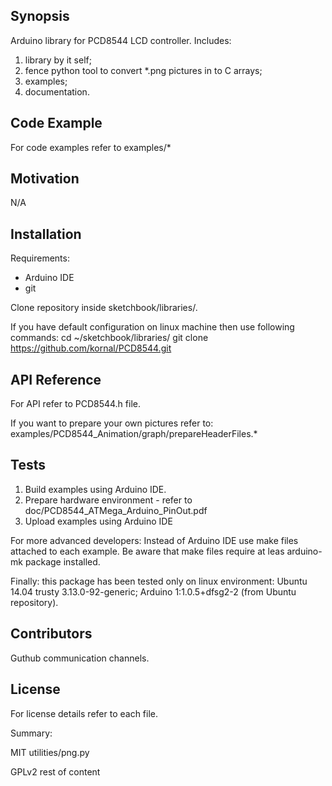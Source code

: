 ## Synopsis

Arduino library for PCD8544 LCD controller.
Includes:
1. library by it self;
2. fence python tool to convert *.png pictures in to C arrays;
3. examples;
4. documentation.

## Code Example

For code examples refer to examples/*

## Motivation

N/A

## Installation

Requirements:
* Arduino IDE
* git

Clone repository inside sketchbook/libraries/.

If you have default configuration on linux machine then use following commands:
cd ~/sketchbook/libraries/
git clone https://github.com/kornal/PCD8544.git

## API Reference

For API refer to PCD8544.h file.

If you want to prepare your own pictures refer to:
examples/PCD8544_Animation/graph/prepareHeaderFiles.*

## Tests

1. Build examples using Arduino IDE.
2. Prepare hardware environment - refer to doc/PCD8544_ATMega_Arduino_PinOut.pdf
3. Upload examples using Arduino IDE

For more advanced developers:
Instead of Arduino IDE use make files attached to each example.
Be aware that make files require at leas arduino-mk package installed.

Finally: this package has been tested only on linux environment:
Ubuntu 14.04 trusty 3.13.0-92-generic;
Arduino 1:1.0.5+dfsg2-2 (from Ubuntu repository).

## Contributors

Guthub communication channels.

## License

For license details refer to each file.

Summary:

MIT
utilities/png.py

GPLv2
rest of content
